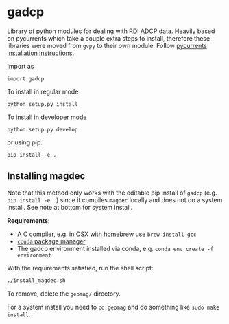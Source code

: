 gadcp
=====

Library of python modules for dealing with RDI ADCP data. Heavily based on pycurrents which take a couple extra steps to install, therefore these libraries were moved from `gvpy` to their own module. Follow [pycurrents installation instructions](https://currents.soest.hawaii.edu/ocn_data_analysis/installation.html).

Import as
```
import gadcp
```

To install in regular mode
```
python setup.py install
```

To install in developer mode
```
python setup.py develop
```

or using pip:
```
pip install -e .
```

## Installing magdec

Note that this method only works with the editable pip install of `gadcp` (e.g. `pip install -e .`) since it compiles `magdec` locally and does not do a system install. See note at bottom for system install.

**Requirements**:
-  A C compiler, e.g. in OSX with [homebrew](https://brew.sh/) use `brew install gcc`
- [`conda` package manager](https://docs.conda.io/projects/conda/en/latest/user-guide/install/index.html)
- The gadcp environment installed via conda, e.g. `conda env create -f environment`

With the requirements satisfied, run the shell script:
```bash
./install_magdec.sh
```

To remove, delete the `geomag/` directory.

For a system install you need to `cd geomag` and do something like `sudo make install`.